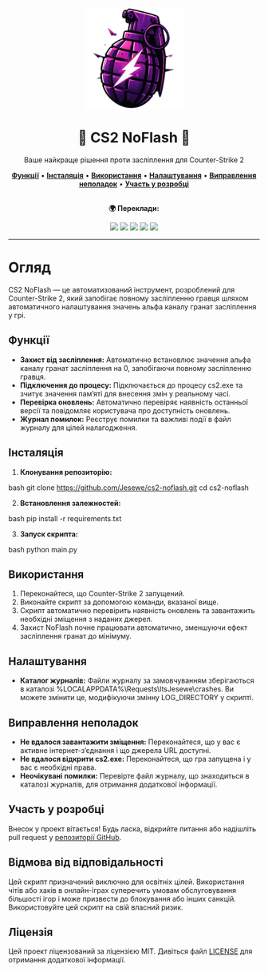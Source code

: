 <div align="center">
   <img src="src/img/icon.png" alt="CS2 NoFlash" width="200" height="200">
   <h1>🌟 CS2 NoFlash 🌟</h1>
   <p>Ваше найкраще рішення проти засліплення для Counter-Strike 2</p>
   <a href="#Функції"><strong>Функції</strong></a> •
   <a href="#Інсталяція"><strong>Інсталяція</strong></a> •
   <a href="#Використання"><strong>Використання</strong></a> •
   <a href="#Налаштування"><strong>Налаштування</strong></a> •
   <a href="#Виправлення-неполадок"><strong>Виправлення неполадок</strong></a> •
   <a href="#участь-у-розробці"><strong>Участь у розробці</strong></a>
   <br><br>
   <p><strong>🌍 Переклади:</strong></p>
   <a href="README.ru.md"><img src="https://img.shields.io/badge/lang-Russian-purple?style=for-the-badge&logo=googletranslate"></a>
   <a href="README.fr.md"><img src="https://img.shields.io/badge/lang-French-purple?style=for-the-badge&logo=googletranslate"></a>
   <a href="README.es.md"><img src="https://img.shields.io/badge/lang-Spanish-purple?style=for-the-badge&logo=googletranslate"></a>
   <a href="README.uk-UA.md"><img src="https://img.shields.io/badge/lang-Ukrainian-purple?style=for-the-badge&logo=googletranslate"></a>
   <a href="README.pl.md"><img src="https://img.shields.io/badge/lang-Polish-purple?style=for-the-badge&logo=googletranslate"></a>
</div>

---

# Огляд
CS2 NoFlash — це автоматизований інструмент, розроблений для Counter-Strike 2, який запобігає повному засліпленню гравця шляхом автоматичного налаштування значень альфа каналу гранат засліплення у грі.

## Функції
- **Захист від засліплення:** Автоматично встановлює значення альфа каналу гранат засліплення на 0, запобігаючи повному засліпленню гравця.
- **Підключення до процесу:** Підключається до процесу cs2.exe та зчитує значення пам’яті для внесення змін у реальному часі.
- **Перевірка оновлень:** Автоматично перевіряє наявність останньої версії та повідомляє користувача про доступність оновлень.
- **Журнал помилок:** Реєструє помилки та важливі події в файл журналу для цілей налагодження.

## Інсталяція
1. **Клонування репозиторію:**
   
bash
   git clone https://github.com/Jesewe/cs2-noflash.git
   cd cs2-noflash


2. **Встановлення залежностей:**
   
bash
   pip install -r requirements.txt


3. **Запуск скрипта:**
   
bash
   python main.py


## Використання
1. Переконайтеся, що Counter-Strike 2 запущений.
2. Виконайте скрипт за допомогою команди, вказаної вище.
3. Скрипт автоматично перевірить наявність оновлень та завантажить необхідні зміщення з наданих джерел.
4. Захист NoFlash почне працювати автоматично, зменшуючи ефект засліплення гранат до мінімуму.

## Налаштування
- **Каталог журналів:** Файли журналу за замовчуванням зберігаються в каталозі %LOCALAPPDATA%\Requests\ItsJesewe\crashes. Ви можете змінити це, модифікуючи змінну LOG_DIRECTORY у скрипті.

## Виправлення неполадок
- **Не вдалося завантажити зміщення:** Переконайтеся, що у вас є активне інтернет-з’єднання і що джерела URL доступні.
- **Не вдалося відкрити cs2.exe:** Переконайтеся, що гра запущена і у вас є необхідні права.
- **Неочікувані помилки:** Перевірте файл журналу, що знаходиться в каталозі журналів, для отримання додаткової інформації.

## Участь у розробці
Внесок у проект вітається! Будь ласка, відкрийте питання або надішліть pull request у [репозиторії GitHub](https://github.com/Jesewe/cs2-noflash).

## Відмова від відповідальності
Цей скрипт призначений виключно для освітніх цілей. Використання чітів або хаків в онлайн-іграх суперечить умовам обслуговування більшості ігор і може призвести до блокування або інших санкцій. Використовуйте цей скрипт на свій власний ризик.

## Ліцензія
Цей проект ліцензований за ліцензією MIT. Дивіться файл [LICENSE](LICENSE) для отримання додаткової інформації.